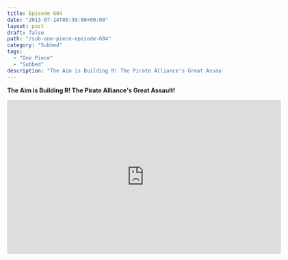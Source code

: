 ```yaml
---
title: Episode 604
date: "2013-07-14T05:30:00+00:00"
layout: post
draft: false
path: "/sub-one-piece-episode-604"
category: "Subbed"
tags:
  - "One Piece"
  - "Subbed"
description: "The Aim is Building R! The Pirate Alliance's Great Assault!"
---
```


**The Aim is Building R! The Pirate Alliance's Great Assault!**

<iframe width="640" height="360" src="https://www.rapidvideo.com/e/G6FRPFRQ1P" frameborder="0" marginwidth=0 marginheight=0 scrolling=no allowfullscreen></iframe>

